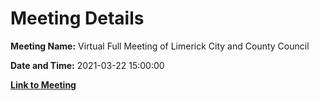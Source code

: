# Meeting Details

**Meeting Name:** Virtual Full Meeting of Limerick City and County Council

**Date and Time:** 2021-03-22 15:00:00

**[Link to Meeting](https://www.limerick.ie/council/whats-on/full-meeting-limerick-city-and-county-council-41)**
